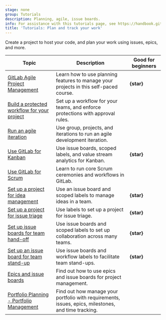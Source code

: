 ```yaml
---
stage: none
group: Tutorials
description: Planning, agile, issue boards.
info: For assistance with this tutorials page, see https://handbook.gitlab.com/handbook/product/ux/technical-writing/#assignments-to-other-projects-and-subjects.
title: 'Tutorials: Plan and track your work'
---
```


Create a project to host your code, and plan your work using
issues, epics, and more.

| Topic | Description | Good for beginners |
|-------|-------------|--------------------|
| [GitLab Agile Project Management](https://university.gitlab.com/courses/gitlab-agile-project-management-s2) | Learn how to use planning features to manage your projects in this self-paced course. | **{star}** |
| [Build a protected workflow for your project](protected_workflow/_index.md) | Set up a workflow for your teams, and enforce protections with approval rules. | |
| [Run an agile iteration](agile_sprint/_index.md) | Use group, projects, and iterations to run an agile development iteration. | |
| [Use GitLab for Kanban](kanban/_index.md) | Use issue boards, scoped labels, and value stream analytics for Kanban. | **{star}** |
| [Use GitLab for Scrum](scrum_events/_index.md) | Learn to run core Scrum ceremonies and workflows in GitLab. | |
| [Set up a project for idea management](idea_management/_index.md) | Use an issue board and scoped labels to manage ideas in a team. | **{star}** |
| [Set up a project for issue triage](issue_triage/_index.md) | Use labels to set up a project for issue triage. | **{star}** |
| [Set up issue boards for team hand-off](boards_for_teams/_index.md) | Use issue boards and scoped labels to set up collaboration across many teams. | **{star}** |
| [Set up an issue board for team stand-up](boards_for_standups/_index.md) | Use issue boards and workflow labels to facilitate team stand-ups. | **{star}** |
| <i class="fa fa-youtube-play youtube" aria-hidden="true"></i> [Epics and issue boards](https://www.youtube.com/watch?v=eQUnHwbKEkY) | Find out how to use epics and issue boards for project management. | |
| <i class="fa fa-youtube-play youtube" aria-hidden="true"></i> [Portfolio Planning - Portfolio Management](https://www.youtube.com/watch?v=d9scVJUIF4c) | Find out how manage your portfolio with requirements, issues, epics, milestones, and time tracking. | |
